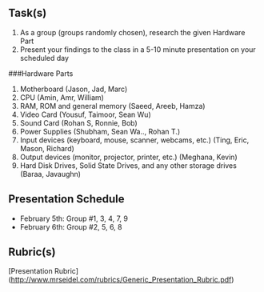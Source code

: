Task(s)
-------
1. As a group (groups randomly chosen), research the given Hardware Part
2. Present your findings to the class in a 5-10 minute presentation on your scheduled day

###Hardware Parts
1. Motherboard (Jason, Jad, Marc)
2. CPU (Amin, Amr, William)
3. RAM, ROM and general memory (Saeed, Areeb, Hamza)
4. Video Card (Yousuf, Taimoor, Sean Wu)
5. Sound Card (Rohan S, Ronnie, Bob)
6. Power Supplies (Shubham, Sean Wa.., Rohan T.)
7. Input devices (keyboard, mouse, scanner, webcams, etc.) (Ting, Eric, Mason, Richard)
8. Output devices (monitor, projector, printer, etc.) (Meghana, Kevin)
9. Hard Disk Drives, Solid State Drives, and any other storage drives (Baraa, Javaughn)

Presentation Schedule
------------------
- February 5th: Group #1, 3, 4, 7, 9
- February 6th: Group #2, 5, 6, 8

Rubric(s)
---------
[Presentation Rubric] (http://www.mrseidel.com/rubrics/Generic_Presentation_Rubric.pdf)
